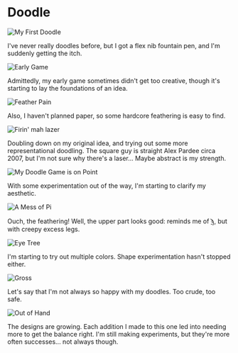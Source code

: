 # Doodle

![My First Doodle](curio/doodles/001.png)

I've never really doodles before, but I got a flex nib fountain pen, and I'm suddenly getting the itch.

![Early Game](curio/doodles/002.png)

Admittedly, my early game sometimes didn't get too creative, though it's starting to lay the foundations of an idea.

![Feather Pain](curio/doodles/003.png)

Also, I haven't planned paper, so some hardcore feathering is easy to find.

![Firin' mah lazer](curio/doodles/004.png)

Doubling down on my original idea, and trying out some more representational doodling.
The square guy is straight Alex Pardee circa 2007, but I'm not sure why there's a laser...
Maybe abstract is my strength.

![My Doodle Game is on Point](curio/doodles/005.png)

With some experimentation out of the way, I'm starting to clarify my aesthetic.

![A Mess of Pi](curio/doodles/006.png)

Ouch, the feathering!
Well, the upper part looks good: reminds me of [ϡ](https://en.wikipedia.org/wiki/Sampi), but with creepy excess legs.

![Eye Tree](curio/doodles/007.png)

I'm starting to try out multiple colors.
Shape experimentation hasn't stopped either.

![Gross](curio/doodles/008.png)

Let's say that I'm not always so happy with my doodles.
Too crude, too safe.

![Out of Hand](curio/doodles/009.png)

The designs are growing.
Each addition I made to this one led into needing more to get the balance right.
I'm still making experiments, but they're more often successes... not always though.